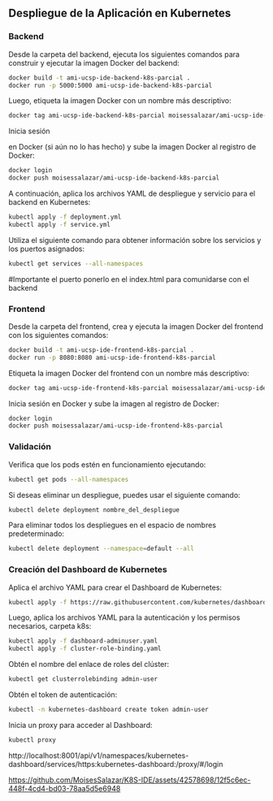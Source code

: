 ## Despliegue de la Aplicación en Kubernetes

### Backend

Desde la carpeta del backend, ejecuta los siguientes comandos para construir y ejecutar la imagen Docker del backend:

```bash
docker build -t ami-ucsp-ide-backend-k8s-parcial .
docker run -p 5000:5000 ami-ucsp-ide-backend-k8s-parcial
```

Luego, etiqueta la imagen Docker con un nombre más descriptivo:

```bash
docker tag ami-ucsp-ide-backend-k8s-parcial moisessalazar/ami-ucsp-ide-backend-k8s-parcial
```
Inicia sesión


 en Docker (si aún no lo has hecho) y sube la imagen Docker al registro de Docker:

```bash
docker login
docker push moisessalazar/ami-ucsp-ide-backend-k8s-parcial
```
A continuación, aplica los archivos YAML de despliegue y servicio para el backend en Kubernetes:
```bash
kubectl apply -f deployment.yml
kubectl apply -f service.yml
```
Utiliza el siguiente comando para obtener información sobre los servicios y los puertos asignados:

```bash
kubectl get services --all-namespaces
```
#Importante el puerto ponerlo en el index.html para comunidarse con el backend
### Frontend
Desde la carpeta del frontend, crea y ejecuta la imagen Docker del frontend con los siguientes comandos:
```bash
docker build -t ami-ucsp-ide-frontend-k8s-parcial .
docker run -p 8080:8080 ami-ucsp-ide-frontend-k8s-parcial
```
Etiqueta la imagen Docker del frontend con un nombre más descriptivo:

```bash
docker tag ami-ucsp-ide-frontend-k8s-parcial moisessalazar/ami-ucsp-ide-frontend-k8s-parcial
```
Inicia sesión en Docker y sube la imagen al registro de Docker:
```bash
docker login
docker push moisessalazar/ami-ucsp-ide-frontend-k8s-parcial
```

### Validación
Verifica que los pods estén en funcionamiento ejecutando:
```bash
kubectl get pods --all-namespaces
```
Si deseas eliminar un despliegue, puedes usar el siguiente comando:
```bash
kubectl delete deployment nombre_del_despliegue
```
Para eliminar todos los despliegues en el espacio de nombres predeterminado:
```bash
kubectl delete deployment --namespace=default --all
```
### Creación del Dashboard de Kubernetes
Aplica el archivo YAML para crear el Dashboard de Kubernetes:
```bash
kubectl apply -f https://raw.githubusercontent.com/kubernetes/dashboard/v2.7.0/aio/deploy/recommended.yaml
```
Luego, aplica los archivos YAML para la autenticación y los permisos necesarios, carpeta k8s:
```bash
kubectl apply -f dashboard-adminuser.yaml
kubectl apply -f cluster-role-binding.yaml
```
Obtén el nombre del enlace de roles del clúster:
```bash
kubectl get clusterrolebinding admin-user
```
Obtén el token de autenticación:
```bash
kubectl -n kubernetes-dashboard create token admin-user
```
Inicia un proxy para acceder al Dashboard:
```bash
kubectl proxy
```

http://localhost:8001/api/v1/namespaces/kubernetes-dashboard/services/https:kubernetes-dashboard:/proxy/#/login

https://github.com/MoisesSalazar/K8S-IDE/assets/42578698/12f5c6ec-448f-4cd4-bd03-78aa5d5e6948
